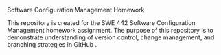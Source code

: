 Software Configuration Management Homework

This repository is created for the SWE 442 Software Configuration Management homework assignment. The purpose of this repository is to demonstrate understanding of version control, change management, and branching strategies in GitHub .
